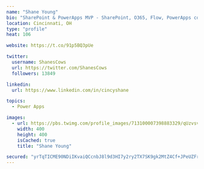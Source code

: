 ```yaml
---
name: "Shane Young"
bio: "SharePoint & PowerApps MVP - SharePoint, O365, Flow, PowerApps consulting? @PowerApps911 | Pure Snark? You found it."
location: Cincinnati, OH
type: "profile"
heat: 106

website: https://t.co/91p5BQ3pUe

twitter:
  username: ShanesCows
  url: https://twitter.com/ShanesCows
  followers: 13849

linkedin:
  url: https://www.linkedin.com/in/cincyshane

topics:
  - Power Apps

images:
  - url: https://pbs.twimg.com/profile_images/713100007398883329/qUzvsvQ3_400x400.jpg
    width: 400
    height: 400
    isCached: true
    title: "Shane Young"

secured: "yrTqTICME90NDiIKvaiQCcnbJ8l9d3HI7y2ry2TX7SK9gk2MtZ4Cf+JPeUZFrhFAGXT1/LRDQaQHJ1RSIm6VvTovCx4xYF1yYYwPCcAeQ/sAZaphbzvdsTTGUu6Oo2Uc//WncC2veHP4PaedHRndT9kG5PheH+Yr4zgBtaTCRwDrkF7qfBAjqA7vpUeqG/6G6hHqDzV0zvckizUsCEocjcig8TodxOWwt1anD1YJ5fU3EUuP4Bn7+hTh5tBWKxiHFInvfrRV2iU8B3yidDUXZTJ2DDruIwyobSL4caX7fv2LKv/lA7Y+G4Lr2qv9M0e1i112POjPsnI2aqXxUokU/ds0AJ+v0tLEq9j8B0pIDSkdCEnCeE8j3gWQJGkNrQAgZoOUA1FHz159CGlz6SDBoCKgJJxAdxE3h9UKTZw0RJ8=;JHyYgQ1KyUHvQmK3vzGZBA=="
---
```



